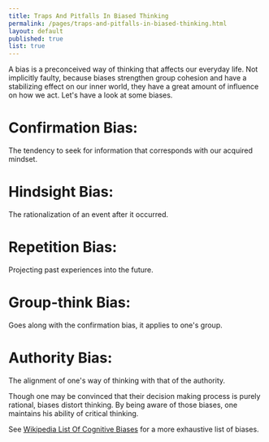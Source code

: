 ```yaml
---
title: Traps And Pitfalls In Biased Thinking
permalink: /pages/traps-and-pitfalls-in-biased-thinking.html
layout: default
published: true
list: true
---
```

A bias is a preconceived way of thinking that affects our everyday life. Not implicitly faulty, because biases strengthen group cohesion and have a stabilizing effect on our inner world, they have a great amount of influence on how we act. Let's have a look at some biases.

# Confirmation Bias:
The tendency to seek for information that corresponds with our acquired mindset.

# Hindsight Bias:
The rationalization of an event after it occurred.

# Repetition Bias:
Projecting past experiences into the future.

# Group-think Bias:
Goes along with the confirmation bias, it applies to one's group.

# Authority Bias:
The alignment of one's way of thinking with that of the authority.

Though one may be convinced that their decision making process is purely rational, biases distort thinking. By being aware of those biases, one maintains his ability of critical thinking.

See [Wikipedia List Of Cognitive Biases](https://en.wikipedia.org/wiki/List_of_cognitive_biases) for a more exhaustive list of biases.
